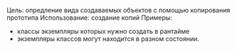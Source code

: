 Цель: опредление вида создаваемых объектов с помощью копирования прототипа
Использование: cоздание копий
Примеры: 
- классы экземпляры которых нужно создать в рантайме
- экземпляры классов могут находится в разном состоянии.